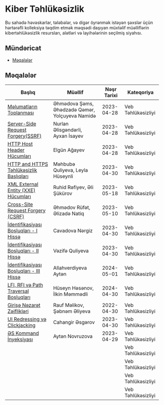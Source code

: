 # Kiber Təhlükəsizlik

Bu sahədə həvəskarlar, tələbələr, və digər öyrənmək istəyən şəxslər üçün hərtərəfli kolleksiya təqdim etmək məqsədi daşıyan müxtəlif müəlliflərin kibertəhlükəsizlik resursları, alətləri və layihələrinin seçilmiş siyahısı.

## Mündəricat
- [Məqalələr](#məqalələr)

## Məqalələr

| Başlıq | Müəllif | Nəşr Tarixi | Kateqoriya |
| ----- | ------ | --------------- | -------- |
| [Məlumatların Toplanması](https://medium.com/@qemerahadova/i%CC%87nformation-gathering-becc32cad975) | Əhmədova Şəms, Əhədzadə Qəmər, Yolçuyeva Namidə | 2023-04-28 | Veb Təhlükəsizliyi |
| [Server-Side Request Forgery(SSRF)](https://medium.com/@nurlan.alisgandarli/ssrf-server-side-request-forgery-307239cda7d) | Nurlan Əlisgəndərli, Ayxan İsayev | 2023-04-28 | Veb Təhlükəsizliyi |
| [HTTP Host Header Hücumları](https://medium.com/@elgunaghayev03/http-host-header-attacks-ebf85d16d837) | Elgün Ağayev | 2023-04-28 | Veb Təhlükəsizliyi |
| [HTTP and HTTPS Təhlükəsizlik Başlıqları](https://medium.com/@mehbube/http-security-headers-ed4ea660bc44) | Məhbubə Quliyeva, Leyla Hüseynli | 2023-04-30 | Veb Təhlükəsizliyi |
| [XML External Entity (XXE) Hücumları](https://medium.com/@eli.shukurov.es/xxe-29d8e07259d9) | Ruhid Rəfiyev, Əli Şükürov | 2023-05-18 | Veb Təhlükəsizliyi |
| [Cross-Site Request Forgery (CSRF)](https://medium.com/@rufetehmed21/cross-site-request-forgery-csrf-cd62b52287e0) | Əhmədov Rüfət, Əlizadə Natiq | 2023-05-10 | Veb Təhlükəsizliyi |
| [İdentifikasiyası Boşluqları - I Hissə](https://medium.com/@vanvan072113/authentication-vulnerabilities-98e49bd539fe) | Cavadova Nərgiz | 2023-04-30 | Veb Təhlükəsizliyi |
| [İdentifikasiyası Boşluqları - II Hissə](https://medium.com/@vanvan072113/authentication-vulnerabilities-57eb31fb828b) | Vəzifə Quliyeva | 2023-04-30 | Veb Təhlükəsizliyi |
| [İdentifikasiyası Boşluqları - III Hissə](https://medium.com/@vanvan072113/authentication-vulnerabilities-c69439be31ac) | Allahverdiyeva Aytən | 2024-05-01 | Veb Təhlükəsizliyi |
| [LFI, RFI və Path Traversal Boşluqları](https://medium.com/@ilkinm2003/lfi-rfi-path-traversal-3c881b2da608) | Hüseyn Həsənov, İlkin Məmmədli | 2024-04-30 | Veb Təhlükəsizliyi |
| [Girişə Nəzarət Zəiflikləri](https://medium.com/@shabnamaliyeva1234/access-control-vulnerabilities-idor-131b6b8ad4aa) | Rauf Məlikov, Şəbnəm Əliyeva | 2022-04-30 | Veb Təhlükəsizliyi |
| [UI Redressing və Clickjacking](https://medium.com/@cahangirasgarov2003/ui-redressing-58027140504f) | Cahangir Əsgərov | 2023-04-30 | Veb Təhlükəsizliyi |
| [ƏS Kommand İnyeksiyası](https://medium.com/@aytennvrzva/operating-system-command-injection-ac32a6b521d6) | Aytən Novruzova | 2023-04-29 | Veb Təhlükəsizliyi |
| []() | | | Veb Təhlükəsizliyi |
| []() | | | Veb Təhlükəsizliyi |
| []() | | | Veb Təhlükəsizliyi |
| []() | | | Veb Təhlükəsizliyi |
